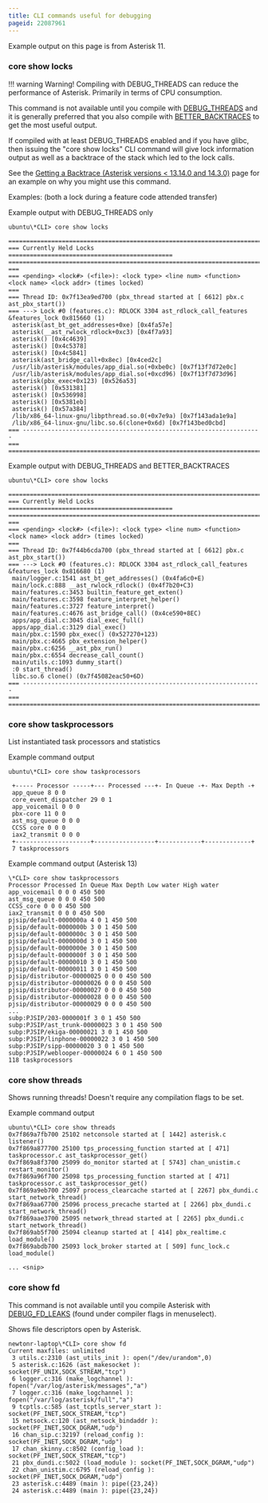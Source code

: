 ```yaml
---
title: CLI commands useful for debugging
pageid: 22087961
---
```


Example output on this page is from Asterisk 11.

### core show locks




!!! warning Warning!
    Compiling with DEBUG_THREADS can reduce the performance of Asterisk. Primarily in terms of CPU consumption.

      
[//]: # (end-warning)



This command is not available until you compile with [DEBUG_THREADS](/Getting-Started/Installing-Asterisk/Installing-Asterisk-From-Source/Using-Menuselect-to-Select-Asterisk-Options) and it is generally preferred that you also compile with [BETTER_BACKTRACES](/Getting-Started/Installing-Asterisk/Installing-Asterisk-From-Source/Using-Menuselect-to-Select-Asterisk-Options) to get the most useful output.

If compiled with at least DEBUG_THREADS enabled and if you have glibc, then issuing the "core show locks" CLI command will give lock information output as well as a backtrace of the stack which led to the lock calls.

See the [Getting a Backtrace (Asterisk versions < 13.14.0 and 14.3.0)](/Development/Debugging/Getting-a-Backtrace-Asterisk-versions-13.14.0-and-14.3.0) page for an example on why you might use this command.

Examples: (both a lock during a feature code attended transfer)

Example output with DEBUG_THREADS only

```
ubuntu\*CLI> core show locks

=======================================================================
=== Currently Held Locks ==============================================
=======================================================================
===
=== <pending> <lock#> (<file>): <lock type> <line num> <function> <lock name> <lock addr> (times locked)
===
=== Thread ID: 0x7f13ea9ed700 (pbx_thread started at [ 6612] pbx.c ast_pbx_start())
=== ---> Lock #0 (features.c): RDLOCK 3304 ast_rdlock_call_features &features_lock 0x815660 (1)
 asterisk(ast_bt_get_addresses+0xe) [0x4fa57e]
 asterisk(__ast_rwlock_rdlock+0xc3) [0x4f7a93]
 asterisk() [0x4c4639]
 asterisk() [0x4c5378]
 asterisk() [0x4c5841]
 asterisk(ast_bridge_call+0x8ec) [0x4ced2c]
 /usr/lib/asterisk/modules/app_dial.so(+0xbe0c) [0x7f13f7d72e0c]
 /usr/lib/asterisk/modules/app_dial.so(+0xcd96) [0x7f13f7d73d96]
 asterisk(pbx_exec+0x123) [0x526a53]
 asterisk() [0x531381]
 asterisk() [0x536998]
 asterisk() [0x5381eb]
 asterisk() [0x57a384]
 /lib/x86_64-linux-gnu/libpthread.so.0(+0x7e9a) [0x7f143ada1e9a]
 /lib/x86_64-linux-gnu/libc.so.6(clone+0x6d) [0x7f143bed0cbd]
=== -------------------------------------------------------------------
===
=======================================================================

```

Example output with DEBUG_THREADS and BETTER_BACKTRACES

```
ubuntu\*CLI> core show locks

=======================================================================
=== Currently Held Locks ==============================================
=======================================================================
===
=== <pending> <lock#> (<file>): <lock type> <line num> <function> <lock name> <lock addr> (times locked)
===
=== Thread ID: 0x7f44b6cda700 (pbx_thread started at [ 6612] pbx.c ast_pbx_start())
=== ---> Lock #0 (features.c): RDLOCK 3304 ast_rdlock_call_features &features_lock 0x816680 (1)
 main/logger.c:1541 ast_bt_get_addresses() (0x4fa6c0+E)
 main/lock.c:888 __ast_rwlock_rdlock() (0x4f7b20+C3)
 main/features.c:3453 builtin_feature_get_exten()
 main/features.c:3598 feature_interpret_helper()
 main/features.c:3727 feature_interpret()
 main/features.c:4676 ast_bridge_call() (0x4ce590+8EC)
 apps/app_dial.c:3045 dial_exec_full()
 apps/app_dial.c:3129 dial_exec()
 main/pbx.c:1590 pbx_exec() (0x527270+123)
 main/pbx.c:4665 pbx_extension_helper()
 main/pbx.c:6256 __ast_pbx_run()
 main/pbx.c:6554 decrease_call_count()
 main/utils.c:1093 dummy_start()
 :0 start_thread()
 libc.so.6 clone() (0x7f45082eac50+6D)
=== -------------------------------------------------------------------
===
=======================================================================

```

### core show taskprocessors

List instantiated task processors and statistics

Example command output

```
ubuntu\*CLI> core show taskprocessors

 +----- Processor -----+--- Processed ---+- In Queue -+- Max Depth -+
 app_queue 8 0 0
 core_event_dispatcher 29 0 1
 app_voicemail 0 0 0
 pbx-core 11 0 0
 ast_msg_queue 0 0 0
 CCSS core 0 0 0
 iax2_transmit 0 0 0
 +---------------------+-----------------+------------+-------------+
 7 taskprocessors

```

Example command output (Asterisk 13)

```
\*CLI> core show taskprocessors
Processor Processed In Queue Max Depth Low water High water
app_voicemail 0 0 0 450 500
ast_msg_queue 0 0 0 450 500
CCSS_core 0 0 0 450 500
iax2_transmit 0 0 0 450 500
pjsip/default-0000000a 4 0 1 450 500
pjsip/default-0000000b 3 0 1 450 500
pjsip/default-0000000c 3 0 1 450 500
pjsip/default-0000000d 3 0 1 450 500
pjsip/default-0000000e 3 0 1 450 500
pjsip/default-0000000f 3 0 1 450 500
pjsip/default-00000010 3 0 1 450 500
pjsip/default-00000011 3 0 1 450 500
pjsip/distributor-00000025 0 0 0 450 500
pjsip/distributor-00000026 0 0 0 450 500
pjsip/distributor-00000027 0 0 0 450 500
pjsip/distributor-00000028 0 0 0 450 500
pjsip/distributor-00000029 0 0 0 450 500
...
subp:PJSIP/203-0000001f 3 0 1 450 500
subp:PJSIP/ast_trunk-00000023 3 0 1 450 500
subp:PJSIP/ekiga-00000021 3 0 1 450 500
subp:PJSIP/linphone-00000022 3 0 1 450 500
subp:PJSIP/sipp-00000020 3 0 1 450 500
subp:PJSIP/weblooper-00000024 6 0 1 450 500
118 taskprocessors

```

### core show threads

Shows running threads!  Doesn't require any compilation flags to be set.

Example command output

```
ubuntu\*CLI> core show threads
0x7f869a7fb700 25102 netconsole started at [ 1442] asterisk.c listener()
0x7f869a877700 25100 tps_processing_function started at [ 471] taskprocessor.c ast_taskprocessor_get()
0x7f869a8f3700 25099 do_monitor started at [ 5743] chan_unistim.c restart_monitor()
0x7f869a96f700 25098 tps_processing_function started at [ 471] taskprocessor.c ast_taskprocessor_get()
0x7f869a9eb700 25097 process_clearcache started at [ 2267] pbx_dundi.c start_network_thread()
0x7f869aa67700 25096 process_precache started at [ 2266] pbx_dundi.c start_network_thread()
0x7f869aae3700 25095 network_thread started at [ 2265] pbx_dundi.c start_network_thread()
0x7f869ab5f700 25094 cleanup started at [ 414] pbx_realtime.c load_module()
0x7f869abdb700 25093 lock_broker started at [ 509] func_lock.c load_module()

... <snip>

```

### core show fd

This command is not available until you compile Asterisk with [DEBUG_FD_LEAKS](/Getting-Started/Installing-Asterisk/Installing-Asterisk-From-Source/Using-Menuselect-to-Select-Asterisk-Options) (found under compiler flags in menuselect).

Shows file descriptors open by Asterisk.

```
newtonr-laptop\*CLI> core show fd
Current maxfiles: unlimited
 3 utils.c:2310 (ast_utils_init ): open("/dev/urandom",0)
 5 asterisk.c:1626 (ast_makesocket ): socket(PF_UNIX,SOCK_STREAM,"tcp")
 6 logger.c:316 (make_logchannel ): fopen("/var/log/asterisk/messages","a")
 7 logger.c:316 (make_logchannel ): fopen("/var/log/asterisk/full","a")
 9 tcptls.c:585 (ast_tcptls_server_start ): socket(PF_INET,SOCK_STREAM,"tcp")
 15 netsock.c:120 (ast_netsock_bindaddr ): socket(PF_INET,SOCK_DGRAM,"udp")
 16 chan_sip.c:32197 (reload_config ): socket(PF_INET,SOCK_DGRAM,"udp")
 17 chan_skinny.c:8502 (config_load ): socket(PF_INET,SOCK_STREAM,"tcp")
 21 pbx_dundi.c:5022 (load_module ): socket(PF_INET,SOCK_DGRAM,"udp")
 22 chan_unistim.c:6795 (reload_config ): socket(PF_INET,SOCK_DGRAM,"udp")
 23 asterisk.c:4489 (main ): pipe({23,24})
 24 asterisk.c:4489 (main ): pipe({23,24})

```





